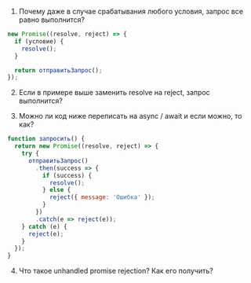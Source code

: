 1. Почему даже в случае срабатывания любого условия, запрос все равно выполнится?
```js
new Promise((resolve, reject) => {
  if (условие) {
    resolve();
  }

  return отправитьЗапрос();
});
```
2. Если в примере выше заменить resolve на reject, запрос выполнится?

3. Можно ли код ниже переписать на async / await и если можно, то как?

```js
function запросить() {
  return new Promise((resolve, reject) => {
    try {
      отправитьЗапрос()
        .then(success => {
          if (success) {
            resolve();
          } else {
            reject({ message: 'Ошибка' });
          }
        })
        .catch(e => reject(e));
    } catch (e) {
      reject(e);
    }
  });
}
```

4. Что такое unhandled promise rejection? Как его получить?